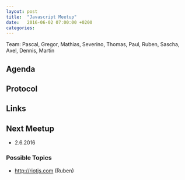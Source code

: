 ```yaml
---
layout: post
title:  "Javascript Meetup"
date:   2016-06-02 07:00:00 +0200
categories:
---
```


Team: Pascal, Gregor, Mathias, Severino, Thomas, Paul, Ruben, Sascha, Axel, Dennis, Martin

## Agenda

## Protocol

## Links

## Next Meetup

- 2.6.2016

### Possible Topics
- http://riotjs.com (Ruben) 
